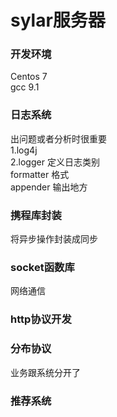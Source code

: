 # sylar服务器

### 开发环境
Centos 7        
gcc 9.1       
### 日志系统
出问题或者分析时很重要           
1.log4j       
2.logger 定义日志类别       
              formatter 格式      
  appender 输出地方       

### 携程库封装
将异步操作封装成同步

### socket函数库
网络通信

### http协议开发


### 分布协议
业务跟系统分开了

### 推荐系统

